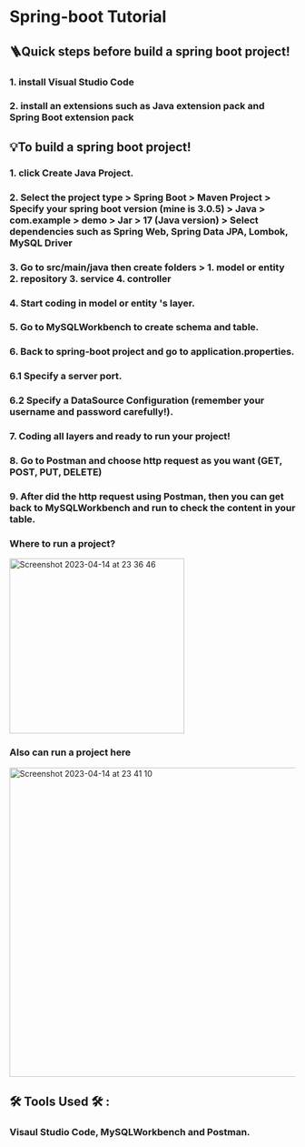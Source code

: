 # Spring-boot Tutorial

## 🪜Quick steps before build a spring boot project!
### 1. install Visual Studio Code
### 2. install an extensions such as Java extension pack and Spring Boot extension pack

## 💡To build a spring boot project!
### 1. click Create Java Project.
### 2. Select the project type > Spring Boot > Maven Project > Specify your spring boot version (mine is 3.0.5) > Java > com.example > demo > Jar > 17 (Java version) > Select dependencies such as Spring Web, Spring Data JPA, Lombok, MySQL Driver
### 3. Go to src/main/java then create folders > 1. model or entity 2. repository 3. service 4. controller
### 4. Start coding in model or entity 's layer.
### 5. Go to MySQLWorkbench to create schema and table.
### 6. Back to spring-boot project and go to application.properties.
###     6.1 Specify a server port.
###     6.2 Specify a DataSource Configuration (remember your username and password carefully!).
### 7. Coding all layers and ready to run your project!
### 8. Go to Postman and choose http request as you want (GET, POST, PUT, DELETE)
### 9. After did the http request using Postman, then you can get back to MySQLWorkbench and run to check the content in your table.

### Where to run a project?
<img width="308" alt="Screenshot 2023-04-14 at 23 36 46" src="https://user-images.githubusercontent.com/122346708/232104640-1d12378c-9f68-4509-9874-7db51b1487a1.png">

### Also can run a project here
<img width="544" alt="Screenshot 2023-04-14 at 23 41 10" src="https://user-images.githubusercontent.com/122346708/232105490-8ec88e6b-1bd7-4cdb-bde9-2ead31745536.png">


## 🛠️ Tools Used 🛠️ :
### Visaul Studio Code, MySQLWorkbench and Postman.
